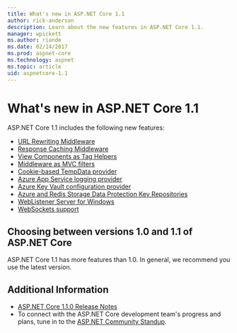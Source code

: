 ```yaml
---
title: What's new in ASP.NET Core 1.1
author: rick-anderson
description: Learn about the new features in ASP.NET Core 1.1.
manager: wpickett
ms.author: riande
ms.date: 02/14/2017
ms.prod: aspnet-core
ms.technology: aspnet
ms.topic: article
uid: aspnetcore-1.1
---
```


# What's new in ASP.NET Core 1.1

ASP.NET Core 1.1 includes the following new features:

- [URL Rewriting Middleware](xref:fundamentals/url-rewriting)
- [Response Caching Middleware](xref:performance/caching/middleware)
- [View Components as Tag Helpers](xref:mvc/views/view-components#invoking-a-view-component-as-a-tag-helper)
- [Middleware as MVC filters](xref:mvc/controllers/filters#using-middleware-in-the-filter-pipeline)
- [Cookie-based TempData provider](xref:fundamentals/app-state#tempdata)
- [Azure App Service logging provider](xref:fundamentals/logging/index#appservice)
- [Azure Key Vault configuration provider](xref:security/key-vault-configuration)
- [Azure and Redis Storage Data Protection Key Repositories](xref:security/data-protection/implementation/key-storage-providers#azure-and-redis)
- [WebListener Server for Windows](xref:fundamentals/servers/weblistener)
- [WebSockets support](xref:fundamentals/websockets)

## Choosing between versions 1.0 and 1.1 of ASP.NET Core

ASP.NET Core 1.1 has more features than 1.0. In general, we recommend you use the latest version.

## Additional Information

- [ASP.NET Core 1.1.0 Release Notes](https://github.com/aspnet/Home/releases/tag/1.1.0)
- To connect with the ASP.NET Core development team's progress and plans, tune in to the [ASP.NET Community Standup](https://live.asp.net/).
